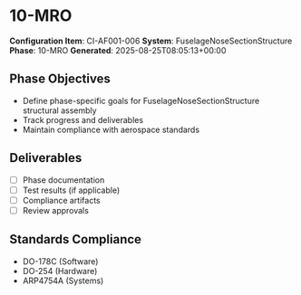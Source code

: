 # 10-MRO

**Configuration Item**: CI-AF001-006
**System**: FuselageNoseSectionStructure
**Phase**: 10-MRO
**Generated**: 2025-08-25T08:05:13+00:00

## Phase Objectives
- Define phase-specific goals for FuselageNoseSectionStructure structural assembly
- Track progress and deliverables
- Maintain compliance with aerospace standards

## Deliverables
- [ ] Phase documentation
- [ ] Test results (if applicable)
- [ ] Compliance artifacts
- [ ] Review approvals

## Standards Compliance
- DO-178C (Software)
- DO-254 (Hardware)
- ARP4754A (Systems)

